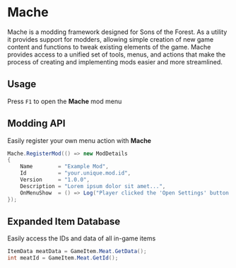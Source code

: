 # Mache

Mache is a modding framework designed for Sons of the Forest. As a utility it provides support for modders, allowing simple creation of new game content and functions to tweak existing elements of the game. Mache provides access to a unified set of tools, menus, and actions that make the process of creating and implementing mods easier and more streamlined.

## Usage
Press `F1` to open the **Mache** mod menu

## Modding API
Easily register your own menu action with **Mache**
```cs
Mache.RegisterMod(() => new ModDetails
{
	Name		= "Example Mod",
	Id 			= "your.unique.mod.id",
	Version		= "1.0.0",
	Description	= "Lorem ipsum dolor sit amet...",
	OnMenuShow	= () => Log("Player clicked the 'Open Settings' button for your mod")
});
```

## Expanded Item Database
Easily access the IDs and data of all in-game items
```cs
ItemData meatData = GameItem.Meat.GetData();
int meatId = GameItem.Meat.GetId();
```